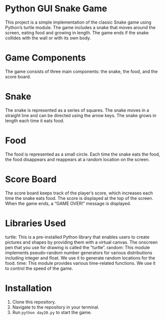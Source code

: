 
# Python GUI Snake Game
This project is a simple implementation of the classic Snake game using Python’s turtle module. The game includes a snake that moves around the screen, eating food and growing in length. The game ends if the snake collides with the wall or with its own body.

# Game Components
The game consists of three main components: the snake, the food, and the score board.

# Snake
The snake is represented as a series of squares. The snake moves in a straight line and can be directed using the arrow keys. The snake grows in length each time it eats food.

# Food
The food is represented as a small circle. Each time the snake eats the food, the food disappears and reappears at a random location on the screen.

# Score Board
The score board keeps track of the player’s score, which increases each time the snake eats food. The score is displayed at the top of the screen. When the game ends, a “GAME OVER!” message is displayed.

# Libraries Used
turtle: This is a pre-installed Python library that enables users to create pictures and shapes by providing them with a virtual canvas. The onscreen pen that you use for drawing is called the “turtle”.
random: This module implements pseudo-random number generators for various distributions including integer and float. We use it to generate random locations for the food.
time: This module provides various time-related functions. We use it to control the speed of the game.

# Installation
1. Clone this repository.
2. Navigate to the repository in your terminal.
3. Run `python day20.py` to start the game.
